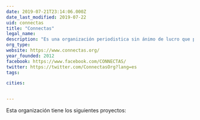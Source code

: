 ```yaml
---
date: 2019-07-21T23:14:06.000Z
date_last_modified: 2019-07-22
uid: connectas
title: "Connectas"
legal_name: 
description: "Es una organización periodistica sin ánimo de lucro que promueve la producción, la capacitación y el intercambio de información sobre temas relevantes para el desarrollo de las Américas."
org_type: 
website: https://www.connectas.org/
year_founded: 2012
facebook: https://www.facebook.com/CONNECTAS/
twitter: https://twitter.com/ConnectasOrg?lang=es
tags:

cities: 


---
```


Esta organización tiene los siguientes proyectos:


